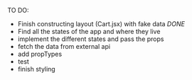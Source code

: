 TO DO:
- Finish constructing layout (Cart.jsx) with fake data          *DONE*
- Find all the states of the app and where they live
- implement the different states and pass the props
- fetch the data from external api 
- add propTypes
- test 
- finish styling